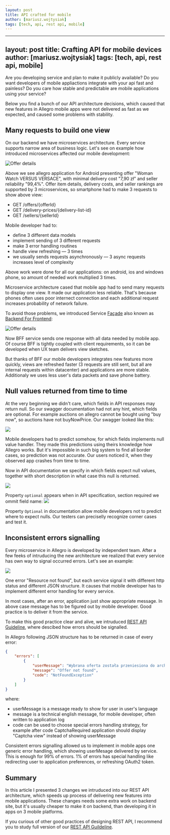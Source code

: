 ```yaml
---
layout: post
title: API crafted for mobile
author: [mariusz.wojtysiak]
tags: [tech, api, rest api, mobile]
---
```


---
layout: post
title: Crafting API for mobile devices
author: [mariusz.wojtysiak]
tags: [tech, api, rest api, mobile]
---

Are you developing service and plan to make it publicly available? Do you want developers of mobile appliactions integrate with your api fast and painless? Do you care how stable and predictable are mobile applications using your service?

Below you find a bunch of our API architecture decisions, which caused that new features in Allegro mobile apps were not delivered as fast as we expected, and caused some problems with stability.

## Many requests to build one view
On our backend we have microservices architecture. Every service supports narrow area of business logic. Let's see on example how introduced microservices affected our mobile development:

![Offer details](/img/articles/api-crafted-for-mobile/offer-watch.png)

Above we see allegro application for Android presenting offer "Woman Watch VERSUS VERSACE", with minimal delivery cost "7,90 zł" and seller reliability "99,4%". Offer item details, delivery costs, and seller rankings are supported by 3 microservices, so smartphone had to make 3 requests to show above view:

- GET /offers/{offerId}
- GET /delivery-prices/{delivery-list-id}
- GET /sellers/{sellerId}

Mobile developer had to:

- define 3 different data models
- implement sending of 3 different requests
- make 3 error handling routines
- handle view refreshing — 3 times
- we usually sends requests asynchronously — 3 async requests increases level of complexity

Above work were done for all our applications: on android, ios and windows phone, so amount of needed work multiplied 3 times.

Microservice architecture cased that mobile app had to send many requests to display one view. It made our application less reliable. That's because phones often uses poor internect connection and each additional request increases probability of network failure.

To avoid those problems, we introduced Service [Façade](https://en.wikipedia.org/wiki/Facade_pattern) also known as [Backend For Frontend](http://samnewman.io/patterns/architectural/bff/):

![Offer details](/img/articles/api-crafted-for-mobile/BFF.png)

Now BFF service sends one response with all data needed by mobile app. Of course BFF is tightly coupled with client requirements, so it can be developed when UX team delivers view sketches.

But thanks of BFF our mobile developers integrates new features more quickly, views are refreshed faster (3 requests are still sent, but all are internal requests within datacenter) and applications are more stable.
Additionaly we uses less user's data packets and save phone battery.

## Null values returned from time to time
At the very beginning we didn't care, which fields in API responses may return null. So our swagger documentation had not any hint, which fields are optional. For example auctions on allegro cannot be bought using "buy now", so auctions have not buyNowPrice. Our swagger looked like this:

![](/img/articles/api-crafted-for-mobile/offer-no-optional.png)

Mobile developers had to predict somehow, for which fields implements null value handler. They made this predictions using theirs knowledge how Allegro works. But it's impossible in such big system to find all border cases, so prediction was not accurate. Our users noticed it, when they observed app crashes from time to time.

Now in API documentation we specify in which fields expect null values, together with short description in what case this null is returned.

![](/img/articles/api-crafted-for-mobile/offer-optional.png)

Property `optional` appears when in API specification, section required we ommit field name:
![](/img/articles/api-crafted-for-mobile/swagger-required.png)

Property `Optional` in documentation allow mobile developers not to predict where to expect nulls. Our testers can preciselly recognize corner cases and test it.

## Inconsistent errors signalling
Every microservice in Allegro is developed by independent team. After a few feeks of intruducing the new architecture we realized that every service has own way to signal occurred errors. Let's see an example:

![](/img/articles/api-crafted-for-mobile/inconsistent-errors-handling.png)

One error "Resource not found", but each service signal it with different http status and different JSON structure. It causes that mobile developer has to implement different error handling for every service.

In most cases, after an error, application just show appropriate message. In above case message has to be figured out by mobile developer. Good practice is to deliver it from the service.

To make this good practice clear and alive, we intruduced [REST API Guideline](http://allegro-restapi-guideline.readthedocs.io/en/latest/Error/), where descibed how errors should be signalled.

In Allegro following JSON structure has to be returned in case of every error:

```JSON
{
    "errors": [
        {
            "userMessage": "Wybrana oferta została przeniesiona do archiwum",
            "message": "Offer not found",
            "code": "NotFoundException"
        }
    ]
}
```

where:

- userMessage is a message ready to show for user in user's language
- message is a technical english message, for mobile developer, often written to application log
- code can be used to choose special errors handling strategy, for example after code CaptchaRequired application should display "Captcha view" instead of showing userMessage

Consistent errors signalling allowed us to implement in mobile apps one generic error handling, which showing userMesage delivered by service. This is  enough for 99% of errors. 1% of errors has special handling like redirecting user to application preferences, or refreshing OAuth2 token.

## Summary
In this article I presented 3 changes we intruduced into our REST API architecture, which speeds up process of delivering new features into mobile applications. These changes needs some extra work on backend site, but it's usually cheaper to make it on backend, than developing it in apps on 3 mobile platforms.

If you curious of other good practices of designing REST API, I recommend you to study full version of our [REST API Guildeline](http://allegro-restapi-guideline.readthedocs.io/en/latest/).
